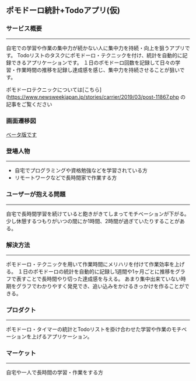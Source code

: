 ## ポモドーロ統計+Todoアプリ(仮)

### サービス概要
***
自宅での学習や作業の集中力が続かない人に集中力を持続・向上を狙うアプリです。
Todoリストのタスクにポモドーロ・テクニックを付け、統計を自動的に記録できるアプリケーションです。
１日のポモドーロ回数を記録して日々の学習・作業時間の推移を記録し達成感を感じ、集中力を持続させることが狙いです。

ポモドーロテクニックについては[こちら](https://www.newsweekjapan.jp/stories/carrier/2019/03/post-11867.php の記事をご覧ください

### 画面遷移図
[ベータ版です](https://xd.adobe.com/view/48c27a6e-2b79-4820-b21d-c7e9cab5513a-1d91/)

### 登場人物
***
* 自宅でプログラミングや資格勉強などを学習されている方
* リモートワークなどで長時間家で作業する方

### ユーザーが抱える問題
***
自宅で長時間学習を続けていると飽きがきてしまってモチベーションが下がる。
少し休憩するつもりがいつの間にか1時間、2時間が過ぎていたりすることがある。

### 解決方法
***
ポモドーロ・テクニックを用いて作業時間にメリハリを付けて作業効率を上げる。
１日のポモドーロの統計を自動的に記録し1週間や1ヶ月ごとに推移をグラフで表すことで長時間やり切った達成感を与える。
あまり集中出来ていない時期をグラフでわかりやすく発見でき、追い込みをかけるきっかけを作ることができる。

### プロダクト
***
ポモドーロ・タイマーの統計とTodoリストを掛け合わせた学習や作業のモチベーションを上げるアプリケーション。

### マーケット
***
自宅や一人で長時間の学習・作業をする方